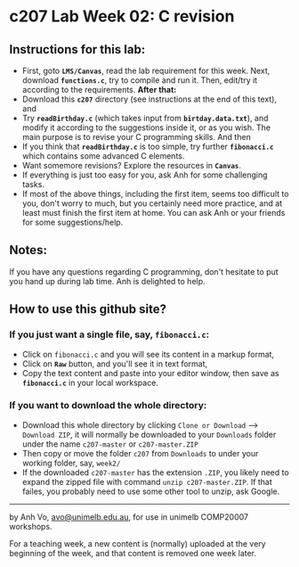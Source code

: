 c207 Lab Week 02: C revision
=======
Instructions for this lab:
--------------------------
  * First, goto **`LMS/Canvas`**, read the lab requirement for this week.
Next, download **`functions.c`**, try to compile and run it. Then, edit/try it according to the requirements. **After that:**
  * Download this **`c207`** directory (see instructions at the end of this text), and
  * Try **`readBirthday.c`** (which takes input from **`birtday.data.txt`**), and modify it according to the suggestions inside it, or as you wish. The main purpose is to revise your C programming skills. And then
  * If you think that **`readBirthday.c`** is too simple, try further **`fibonacci.c`** which contains some advanced C elements.
  * Want somemore revisions? Explore the resources in **`Canvas`**.
  * If everything is just too easy for you, ask Anh for some challenging tasks.
  * If most of the above things, including the first item, seems too difficult to you, don't worry to much, but you certainly need more practice, and at least must finish the first item at home. You can ask Anh or your friends for some suggestions/help.

Notes:
-----------------
If you have any questions regarding C programming, don't hesitate to put you hand up during lab time. Anh is delighted to help.

How to use this github site?
----------------------------
### If you just want a single file, say, **`fibonacci.c`**:
  * Click on `fibonacci.c` and you will see its content in a markup format,
  * Click on **`Raw`** button, and you'll see it in text format, 
  * Copy the text content and paste into your editor window, then save as **`fibonacci.c`** in your local workspace.

### If you want to download the whole directory:
  * Download this whole directory by clicking `Clone or Download` --> `Download ZIP`, it will normally be downloaded to your `Downloads` folder under the name `c207-master` or `c207-master.ZIP`
  * Then copy or move the folder `c207` from `Downloads` to under your working folder, say, `week2/`
  * If the downloaded `c207-master` has the extension `.ZIP`, you likely need to expand the zipped file with command `unzip c207-master.ZIP`. If that failes, you probably need to use some other tool to unzip, ask Google.
 
-------------------------------------------------------------
by Anh Vo, avo@unimelb.edu.au, for use in unimelb COMP20007 workshops.

For a teaching week, a new content is (normally) uploaded at the very beginning of the week, and that content is removed one week later.
